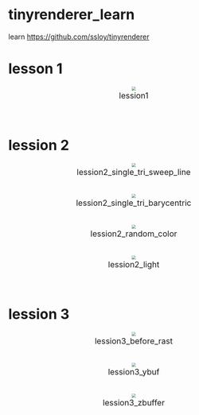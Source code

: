 # tinyrenderer_learn

learn <https://github.com/ssloy/tinyrenderer>

# lesson 1

<center><img src="./lesson1/lession1.png"  style="zoom:50%;"/></center>
<font size="3"> <center>lession1<a id="lession1"></a></center> </font></br></br>

# lession 2

<center><img src="./lesson2/lession2_single_tri_sweep_line.png"  style="zoom:50%;"/></center>
<font size="3"> <center>lession2_single_tri_sweep_line<a id="lession2_single_tri_sweep_line"></a></center> </font></br></br>

<center><img src="./lesson2/lession2_single_tri_barycentric.png"  style="zoom:50%;"/></center>
<font size="3"> <center>lession2_single_tri_barycentric<a id="lession2_single_tri_barycentric"></a></center> </font></br></br>

<center><img src="./lesson2/lession2_random_color.png"  style="zoom:50%;"/></center>
<font size="3"> <center>lession2_random_color<a id="lession2_random_color"></a></center> </font></br></br>

<center><img src="./lesson2/lession2_light.png"  style="zoom:50%;"/></center>
<font size="3"> <center>lession2_light<a id="lession2_light"></a></center> </font></br></br>

# lession 3

<center><img src="./lesson3/lession3_before_rast.png"  style="zoom:50%;"/></center>
<font size="3"> <center>lession3_before_rast<a id="lession3_before_rast"></a></center> </font></br></br>

<center><img src="./lesson3/lession3_rast.png"  style="zoom:50%;"/></center>
<font size="3"> <center>lession3_ybuf<a id="lession3_ybuf"></a></center> </font></br></br>

<center><img src="./lesson3/lession3_zbuffer.png"  style="zoom:50%;"/></center>
<font size="3"> <center>lession3_zbuffer<a id="lession3_zbuffer"></a></center> </font></br></br>
